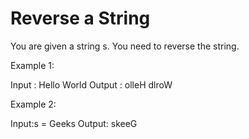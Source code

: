 # Reverse a String

You are given a string s. You need to reverse the string.

Example 1:

Input : Hello World
Output : olleH dlroW

Example 2:

Input:s = Geeks
Output: skeeG

